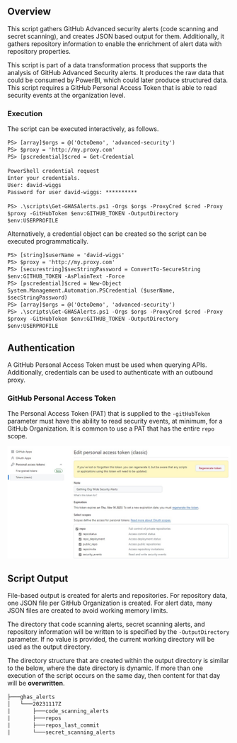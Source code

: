 ## Overview
This script gathers GitHub Advanced security alerts (code scanning and secret scanning), and creates JSON based output for them. Additionally, it gathers repository information to enable the enrichment of alert data with repository properties.

This script is part of a data transformation process that supports the analysis of GitHub Advanced Security alerts. It produces the raw data that could be consumed by PowerBI, which could later produce structured data. This script requires a GitHub Personal Access Token that is able to read security events at the organization level.

### Execution
The script can be executed interactively, as follows. 

```
PS> [array]$orgs = @('OctoDemo', 'advanced-security')
PS> $proxy = 'http://my.proxy.com'
PS> [pscredential]$cred = Get-Credential

PowerShell credential request
Enter your credentials.
User: david-wiggs
Password for user david-wiggs: **********

PS> .\scripts\Get-GHASAlerts.ps1 -Orgs $orgs -ProxyCred $cred -Proxy $proxy -GitHubToken $env:GITHUB_TOKEN -OutputDirectory $env:USERPROFILE
```

Alternatively, a credential object can be created so the script can be executed programmatically.

```
PS> [string]$userName = 'david-wiggs'
PS> $proxy = 'http://my.proxy.com'
PS> [securestring]$secStringPassword = ConvertTo-SecureString $env:GITHUB_TOKEN -AsPlainText -Force
PS> [pscredential]$cred = New-Object System.Management.Automation.PSCredential ($userName, $secStringPassword)
PS> [array]$orgs = @('OctoDemo', 'advanced-security')
PS> .\scripts\Get-GHASAlerts.ps1 -Orgs $orgs -ProxyCred $cred -Proxy $proxy -GitHubToken $env:GITHUB_TOKEN -OutputDirectory $env:USERPROFILE

```

## Authentication
A GitHub Personal Access Token must be used when querying APIs. Additionally, credentials can be used to authenticate with an outbound proxy. 

### GitHub Personal Access Token
The Personal Access Token (PAT) that is supplied to the `-gitHubToken` parameter must have the ability to read security events, at minimum, for a GitHub Organization. It is common to use a PAT that has the entire `repo` scope.

![image](/images/pat-scope.jpg "pat-scope")

## Script Output
File-based output is created for alerts and repositories. For repository data, one JSON file per GitHub Organization is created. For alert data, many JSON files are created to avoid working memory limits.

The directory that code scanning alerts, secret scanning alerts, and repository information will be written to is specified by the `-OutputDirectory` parameter. If no value is provided, the current working directory will be used as the output directory.

The directory structure that are created within the output directory is similar to the below, where the date directory is dynamic. If more than one execution of the script occurs on the same day, then content for that day will be **overwritten**.

```
├───ghas_alerts
│   └───20231117Z
|       ├───code_scanning_alerts
|       ├───repos
|       ├───repos_last_commit
|       └───secret_scanning_alerts
```
